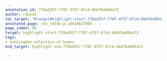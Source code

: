 ```yaml
---
annotation_id: 770ad357-f78f-4f57-87c6-6bbfba984a72
author: rdunn5
tei_target: "#range(#highlight-start-770ad357-f78f-4f57-87c6-6bbfba984a72, #highlight-end-770ad357-f78f-4f57-87c6-6bbfba984a72)"
annotated_page: rdx_r8t4b.p.idm19627904
page_index: 58
target: highlight-start-770ad357-f78f-4f57-87c6-6bbfba984a72
tags:
- huntingdon-selection-of-hymns
end_target: highlight-end-770ad357-f78f-4f57-87c6-6bbfba984a72

---
```

